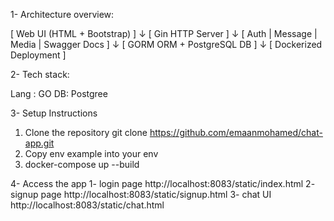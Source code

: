 1- Architecture overview: 

[ Web UI (HTML + Bootstrap) ]
         ↓
[ Gin HTTP Server ]
         ↓
[ Auth | Message | Media | Swagger Docs ]
         ↓
[ GORM ORM + PostgreSQL DB ]
         ↓
[ Dockerized Deployment ]


2- Tech stack:

Lang : GO
DB: Postgree

3- Setup Instructions

  1. Clone the repository git clone https://github.com/emaanmohamed/chat-app.git
  2. Copy env example into your env
  3. docker-compose up --build

4- Access the app
  1- login page http://localhost:8083/static/index.html
  2- signup page http://localhost:8083/static/signup.html
  3- chat UI http://localhost:8083/static/chat.html
